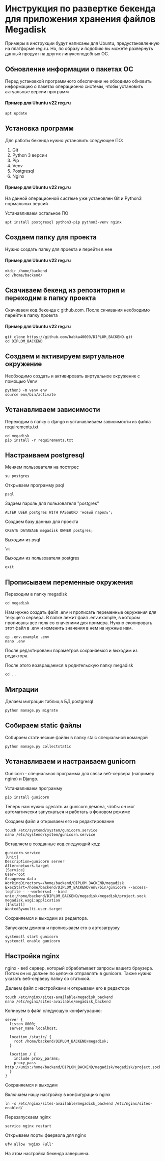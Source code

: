 # Инструкция по развертке бекенда для приложения хранения файлов Megadisk

Примеры в инструкции будут написаны для Ubuntu, предустановленную на платформе reg.ru. Но, по образу и подобию вы можете развернуть данный продукт на других линуксоподобных ОС.

## Обновление информации о пакетах ОС

Перед установкой программного обеспечени не обходимо обновить информацию о пакетах операционно системы, чтобы установить актуальные версии программ

#### Пример для Ubuntu v22 reg.ru

```
apt update
``` 

## Установка программ

Для работы бекенда нужно установить следующее ПО:
1. Git
2. Python 3 версии
3. Pip
4. Venv
5. Postgresql
6. Nginx

#### Пример для Ubuntu v22 reg.ru

На данной операционной системе уже установлен Git и Python3 нормальных версий

Устанавливаем остальное ПО

```
apt install postgresql python3-pip python3-venv nginx
```

## Создаем папку для проекта

Нужно создать папку для проекта и перейти в нее

#### Пример для Ubuntu v22 reg.ru

```
mkdir /home/backend
cd /home/backend/
```

## Скачиваем бекенд из репозитория и переходим в папку проекта

Скачиваем код бекенда с github.com. После скчивания необходимо перейти в папку проекта

#### Пример для Ubuntu v22 reg.ru

```
git clone https://github.com/babka40000/DIPLOM_BACKEND.git
cd DIPLOM_BACKEND
```

## Создаем и активируем виртуальное окружение

Необходимо создать и активировать виртуальное окружение с помощью Venv

```
python3 -m venv env
source env/bin/activate
```

## Устанавливаем зависимости

Переходим в папку с django и устанавливаем зависимости из файла requirements.txt

```
cd megadisk
pip install -r requirements.txt
```

## Настраиваем postgresql

Меняем пользователя на постгрес

```
su postgres
```

Открываем программу psql

```
psql
```

Задаем пароль для пользователя "postgres"

```
ALTER USER postgres WITH PASSWORD 'новый пароль';
```

Создаем базу данных для проекта

```
CREATE DATABASE megadisk OWNER postgres;
```

Выходим из psql

```
\q
```

Выходим из пользователя postgres

```
exit
```

## Прописываем переменные окружения

Переходим в папку megadisk

```
cd megadisk
```

Нам нужно создать файл .env и прописать переменные окружения для текущего сервера. В папке лежит файл .env.example, в котором прописаны все поля со сначеними для примера. Нужно скопировать этот файл в .env и изменить значения в нем на нужные нам.

```
cp .env.example .env
nano .env
```

После редактировани параметров сохраняемся и выходим из редактора.

После этого возвращаемся в родительскую папку megadisk 

```
cd ..
```

## Миграции

Делаем миграции таблиц в БД postgresql

```
python manage.py migrate
```

## Собираем static файлы

Собираем статические файлы в папку staic специальной командой

```
python manage.py collectstatic
```

## Устанавливаем и настраиваем gunicorn

Gunicorn - специальная программа для связи веб-сервера (например nginx) и Django.

Устанавливаем программу

```
pip install gunicorn
```

Теперь нам нужно сделать из gunicorn демона, чтобы он мог автоматически запускаться и работать в фоновом режиме

Создаем файл и открываем его на редактирование

```
touch /etc/systemd/system/gunicorn.service
nano /etc/systemd/system/gunicorn.service
```

Вставляем в созданные код следующий код:

```
gunicorn.service
[Unit]
Description=gunicorn server
After=network.target
[Service]
User=root
Group=www-data
WorkingDirectory=/home/backend/DIPLOM_BACKEND/megadisk
ExecStart=/home/backend/DIPLOM_BACKEND/env/bin/gunicorn --access-logfile - --workers=4 --bind unix:/home/backend/DIPLOM_BACKEND/megadisk/megadisk/project.sock megadisk.wsgi:application
[Install]
WantedBy=multi-user.target
```

Сохраняемся и выходим из редактора.

Запускаем демона и прописываем его в автозагрузку

```
systemctl start gunicorn
systemctl enable gunicorn
```

## Настройка nginx

nginx - веб сервер, который обрабатывает запросы вашего браузера. Потом он их должен по цепочке отправлять в gunicorn. Также нужно указать веб-серверу папку со статикой.

Делаем файл с настройками и открываем его в редакторе

```
touch /etc/nginx/sites-available/megadisk_backend
nano /etc/nginx/sites-available/megadisk_backend
```

Копируем в файл следующую конфигурацию:

```
server {
  listen 8000;
  server_name localhost;

  location /static/ {
    root /home/backend/DIPLOM_BACKEND/megadisk;
  }

  location / {
    include proxy_params;
    proxy_pass http://unix:/home/backend/DIPLOM_BACKEND/megadisk/megadisk/project.sock;
  }
}
```

Сохраняемся и выходим

Включаем нашу настройку в конфигурацию nginx

```
ln -s /etc/nginx/sites-available/megadisk_backend /etc/nginx/sites-enabled/
```

Перезапускаем nginx

```
service nginx restart
```

Открываем порты фаервола для nginx

```
ufw allow 'Nginx Full'
```

На этом настройка бекенда завершена.